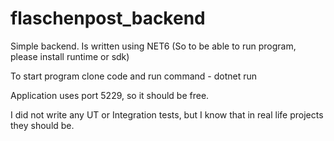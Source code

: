 # flaschenpost_backend

Simple backend. Is written using NET6 (So to be able to run program, please install runtime or sdk)

To start program clone code and run command - dotnet run

Application uses port 5229, so it should be free.

I did not write any UT or Integration tests, but I know that in real life projects they should be. 
